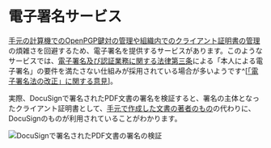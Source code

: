 # 電子署名サービス
[手元の計算機でのOpenPGP鍵対の管理や組織内でのクライアント証明書の管理](../OpenPGP/wot.html)の煩雑さを回避するため、電子署名を提供するサービスがあります。このようなサービスでは、[電子署名及び認証業務に関する法律第三条](../laws/#電子署名及び認証業務に関する法律)による「本人による電子署名」の要件を満たさない仕組みが採用されている場合が多いようです^[[「電子署名法の改正」に関する意見](https://holmes.my.salesforce.com/sfc/p/?fbclid=IwAR2Lq3RGj6M2XNUf1G15OtyqJwiimX8uk-v0u2pR1vx3325YHR7ogoRc9Ew#7F000002aD7F/a/7F0000009j68/re5ng_y5dcWytTEUJ5bQoNW3TZ8ye770bk_uZQ_IZ.A)]。

実際、DocuSignで署名されたPDF文書の署名を検証すると、署名の主体となったクライアント証明書として、[手元で作成した文書の著者のもの](../misc/libreOffice.html#クライアント証明書)の代わりに、DocuSignのものが利用されていることがわかります。

![DocuSignで署名されたPDF文書の署名の検証](/acrobat-reader-docusign-sign.png)
